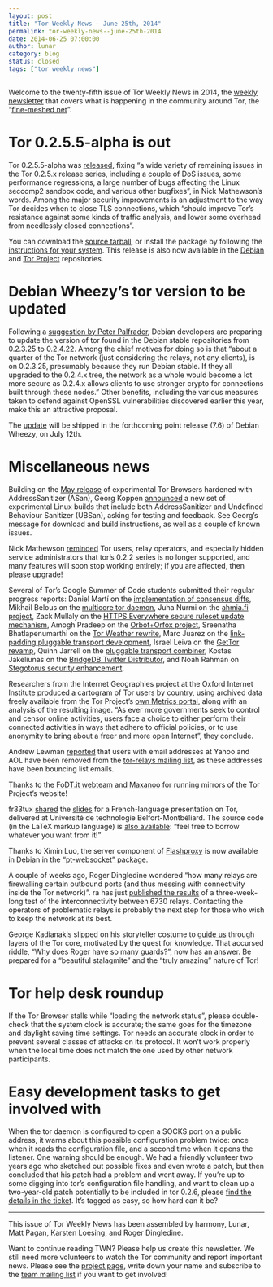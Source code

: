 ```yaml
---
layout: post
title: "Tor Weekly News — June 25th, 2014"
permalink: tor-weekly-news--june-25th-2014
date: 2014-06-25 07:00:00
author: lunar
category: blog
status: closed
tags: ["tor weekly news"]
---
```


Welcome to the twenty-fifth issue of Tor Weekly News in 2014, the [weekly newsletter](https://lists.torproject.org/cgi-bin/mailman/listinfo/tor-news) that covers what is happening in the community around Tor, the “[fine-meshed net](https://lists.torproject.org/pipermail/tor-talk/2014-June/033358.html)”.

Tor 0.2.5.5-alpha is out
========================

Tor 0.2.5.5-alpha was [released](https://lists.torproject.org/pipermail/tor-talk/2014-June/033347.html), fixing “a wide variety of remaining issues in the Tor 0.2.5.x release series, including a couple of DoS issues, some performance regressions, a large number of bugs affecting the Linux seccomp2 sandbox code, and various other bugfixes”, in Nick Mathewson’s words. Among the major security improvements is an adjustment to the way Tor decides when to close TLS connections, which “should improve Tor’s resistance against some kinds of traffic analysis, and lower some overhead from needlessly closed connections”.

You can download the [source tarball](https://www.torproject.org/dist/), or install the package by following the [instructions for your system](https://www.torproject.org/docs/installguide). This release is also now available in the [Debian](http://packages.qa.debian.org/t/tor/news/20140619T120436Z.html) and [Tor Project](https://www.torproject.org/docs/debian.html.en#development) repositories.

Debian Wheezy’s tor version to be updated
=========================================

Following a [suggestion by Peter Palfrader](https://bugs.debian.org/cgi-bin/bugreport.cgi?bug=751977), Debian developers are preparing to update the version of tor found in the Debian stable repositories from 0.2.3.25 to 0.2.4.22. Among the chief motives for doing so is that “about a quarter of the Tor network (just considering the relays, not any clients), is on 0.2.3.25, presumably because they run Debian stable. If they all upgraded to the 0.2.4.x tree, the network as a whole would become a lot more secure as 0.2.4.x allows clients to use stronger crypto for connections built through these nodes.” Other benefits, including the various measures taken to defend against OpenSSL vulnerabilities discovered earlier this year, make this an attractive proposal.

The [update](https://lists.debian.org/debian-changes/2014/06/msg00072.html) will be shipped in the forthcoming point release (7.6) of Debian Wheezy, on July 12th.

Miscellaneous news
==================

Building on the [May release](https://lists.torproject.org/pipermail/tor-qa/2014-May/000414.html) of experimental Tor Browsers hardened with AddressSanitizer (ASan), Georg Koppen [announced](https://lists.torproject.org/pipermail/tor-qa/2014-June/000428.html) a new set of experimental Linux builds that include both AddressSanitizer and Undefined Behaviour Sanitizer (UBSan), asking for testing and feedback. See Georg’s message for download and build instructions, as well as a couple of known issues.

Nick Mathewson [reminded](https://lists.torproject.org/pipermail/tor-talk/2014-June/033376.html) Tor users, relay operators, and especially hidden service administrators that tor’s 0.2.2 series is no longer supported, and many features will soon stop working entirely; if you are affected, then please upgrade!

Several of Tor’s Google Summer of Code students submitted their regular progress reports: Daniel Martí on the [implementation of consensus diffs](https://lists.torproject.org/pipermail/tor-dev/2014-June/007030.html), Mikhail Belous on the [multicore tor daemon](https://lists.torproject.org/pipermail/tor-dev/2014-June/007034.html), Juha Nurmi on the [ahmia.fi project](https://lists.torproject.org/pipermail/tor-reports/2014-June/000564.html), Zack Mullaly on the [HTTPS Everywhere secure ruleset update mechanism](https://lists.eff.org/pipermail/https-everywhere/2014-June/002147.html), Amogh Pradeep on the [Orbot+Orfox project](https://lists.torproject.org/pipermail/tor-dev/2014-June/007036.html), Sreenatha Bhatlapenumarthi on the [Tor Weather rewrite](https://lists.torproject.org/pipermail/tor-dev/2014-June/007037.html), Marc Juarez on the [link-padding pluggable transport development](https://lists.torproject.org/pipermail/tor-reports/2014-June/000567.html), Israel Leiva on the [GetTor revamp](https://lists.torproject.org/pipermail/tor-dev/2014-June/007039.html), Quinn Jarrell on the [pluggable transport combiner](https://lists.torproject.org/pipermail/tor-dev/2014-June/007040.html), Kostas Jakeliunas on the [BridgeDB Twitter Distributor](https://lists.torproject.org/pipermail/tor-dev/2014-June/007041.html), and Noah Rahman on [Stegotorus security enhancement](https://lists.torproject.org/pipermail/tor-dev/2014-June/007043.html).

Researchers from the Internet Geographies project at the Oxford Internet Institute [produced a cartogram](http://geography.oii.ox.ac.uk/?page=tor) of Tor users by country, using archived data freely available from the Tor Project’s [own Metrics portal](https://metrics.torproject.org), along with an analysis of the resulting image. “As ever more governments seek to control and censor online activities, users face a choice to either perform their connected activities in ways that adhere to official policies, or to use anonymity to bring about a freer and more open Internet”, they conclude.

Andrew Lewman [reported](https://lists.torproject.org/pipermail/tor-relays/2014-June/004752.html) that users with email addresses at Yahoo and AOL have been removed from the [tor-relays mailing list](https://lists.torproject.org/cgi-bin/mailman/listinfo/tor-relays), as these addresses have been bouncing list emails.

Thanks to the [FoDT.it webteam](https://lists.torproject.org/pipermail/tor-mirrors/2014-June/000617.html) and [Maxanoo](https://lists.torproject.org/pipermail/tor-mirrors/2014-June/000619.html) for running mirrors of the Tor Project’s website!

fr33tux [shared](https://lists.torproject.org/pipermail/tor-talk/2014-June/033337.html) the [slides](http://fr33tux.org/data/prez.pdf) for a French-language presentation on Tor, delivered at Université de technologie Belfort-Montbéliard. The source code (in the LaTeX markup language) is [also available](http://git.fr33tux.org/conference_tor_utbm.git): “feel free to borrow whatever you want from it!”

Thanks to Ximin Luo, the server component of [Flashproxy](https://crypto.stanford.edu/flashproxy/) is now available in Debian in the [“pt-websocket” package](https://packages.debian.org/sid/pt-websocket).

A couple of weeks ago, Roger Dingledine wondered “how many relays are firewalling certain outbound ports (and thus messing with connectivity inside the Tor network)”. ra has just [published the results](https://bugs.torproject.org/12131#comment:11) of a three-week-long test of the interconnectivity between 6730 relays. Contacting the operators of problematic relays is probably the next step for those who wish to keep the network at its best.

George Kadianakis slipped on his storyteller costume to [guide us](https://lists.torproject.org/pipermail/tor-dev/2014-June/007042.html) through layers of the Tor core, motivated by the quest for knowledge. That accursed riddle, “Why does Roger have so many guards?”, now has an answer. Be prepared for a “beautiful stalagmite” and the “truly amazing” nature of Tor!

Tor help desk roundup
=====================

If the Tor Browser stalls while “loading the network status”, please double-check that the system clock is accurate; the same goes for the timezone and daylight saving time settings. Tor needs an accurate clock in order to prevent several classes of attacks on its protocol. It won’t work properly when the local time does not match the one used by other network participants.

Easy development tasks to get involved with
===========================================

When the tor daemon is configured to open a SOCKS port on a public address, it warns about this possible configuration problem twice: once when it reads the configuration file, and a second time when it opens the listener. One warning should be enough. We had a friendly volunteer two years ago who sketched out possible fixes and even wrote a patch, but then concluded that his patch had a problem and went away. If you’re up to some digging into tor’s configuration file handling, and want to clean up a two-year-old patch potentially to be included in tor 0.2.6, please [find the details in the ticket](https://bugs.torproject.org/4019). It’s tagged as easy, so how hard can it be?

* * * * *

This issue of Tor Weekly News has been assembled by harmony, Lunar, Matt Pagan, Karsten Loesing, and Roger Dingledine.

Want to continue reading TWN? Please help us create this newsletter. We still need more volunteers to watch the Tor community and report important news. Please see the [project page](https://trac.torproject.org/projects/tor/wiki/TorWeeklyNews), write down your name and subscribe to the [team mailing list](https://lists.torproject.org/cgi-bin/mailman/listinfo/news-team) if you want to get involved!
